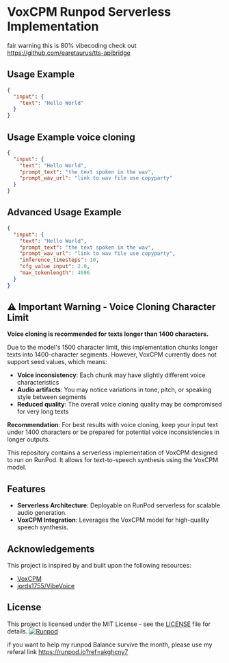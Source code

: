 # VoxCPM Runpod Serverless Implementation

fair warning this is 80% vibecoding
check out
https://github.com/earetaurus/tts-apibridge

## Usage Example 

```json
{
  "input": {
    "text": "Hello World"
  }
}
```


## Usage Example voice cloning

```json
{
  "input": {
    "text": "Hello World",
    "prompt_text": "the text spoken in the wav",
    "prompt_wav_url": "link to wav file use copyparty"
  }
}
```

## Advanced Usage Example

```json
{
  "input": {
    "text": "Hello World",
    "prompt_text": "the text spoken in the wav",
    "prompt_wav_url": "link to wav file use copyparty",
    "inference_timesteps": 10,
    "cfg_value_input": 2.0,
    "max_tokenlength": 4096
  }
}
```


## ⚠️ Important Warning - Voice Cloning Character Limit

**Voice cloning is recommended for texts longer than 1400 characters.**

Due to the model's 1500 character limit, this implementation chunks longer texts into 1400-character segments. However, VoxCPM currently does not support seed values, which means:

- **Voice inconsistency**: Each chunk may have slightly different voice characteristics
- **Audio artifacts**: You may notice variations in tone, pitch, or speaking style between segments
- **Reduced quality**: The overall voice cloning quality may be compromised for very long texts

**Recommendation**: For best results with voice cloning, keep your input text under 1400 characters or be prepared for potential voice inconsistencies in longer outputs.

This repository contains a serverless implementation of VoxCPM designed to run on RunPod. It allows for text-to-speech synthesis using the VoxCPM model.

## Features

*   **Serverless Architecture**: Deployable on RunPod serverless for scalable audio generation.
*   **VoxCPM Integration**: Leverages the VoxCPM model for high-quality speech synthesis.

## Acknowledgements

This project is inspired by and built upon the following resources:

*   [VoxCPM](https://github.com/OpenBMB/VoxCPM/)
*   [jords1755/VibeVoice](https://github.com/jords1755/VibeVoice)

## License

This project is licensed under the MIT License - see the [LICENSE](../LICENSE) file for details.
[![Runpod](https://api.runpod.io/badge/earetaurus/runpod-voxcpm)](https://console.runpod.io/hub/earetaurus/runpod-voxcpm)

if you want to help my runpod Balance  survive the month, please use my referal link
https://runpod.io?ref=akghcny7
